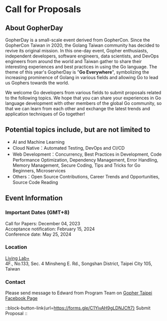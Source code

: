 # Call for Proposals

## About GopherDay

GopherDay is a small-scale event derived from GopherCon. Since the GopherCon Taiwan in 2020, the Golang Taiwan community has decided to revive its original mission. In this one-day event, Gopher enthusiasts, independent developers, software engineers, data scientists, and DevOps engineers from around the world and Taiwan gather to share their interesting experiences and best practices in using the Go language.
The theme of this year's GopherDay is "**Go Everywhere**", symbolizing the increasing prominence of Golang in various fields and allowing Go to lead us Gophers towards the world.

We welcome Go developers from various fields to submit proposals related to the following topics. We hope that you can share your experiences in Go language development with other members of the global Go community, so that we can learn from each other and exchange the latest trends and application techniques of Go together!


## Potential topics include, but are not limited to
- AI and Machine Learning
- Cloud Native：Automated Testing, DevOps and CI/CD
- Web Development：Concurrency, Best Practices in Development, Code Performance Optimization, Dependency Management, Error Handling, Memory Management, Secure Coding, Tips and Tricks for Go Beginners, Microservices
- Others：Open Source Contributions, Career Trends and Opportunities, Source Code Reading

## Event Information

### Important Dates (GMT+8)
Call for Papers: December 04, 2023  
Acceptance notification: February 15, 2024  
Conference date: May 25, 2024

### Location
[Living Lab+](/en/traffic)  
4F., No.133, Sec. 4 Minsheng E. Rd., Songshan District, Taipei City 105, Taiwan

### Contact
Please send message to Edward from Program Team on [Gopher Taipei Facebook Page](https://www.facebook.com/GolangTaipeiGathering)

::block-button-link{url=https://forms.gle/C1YivAH9gLDNJCft7}
Submit Proposal
::
